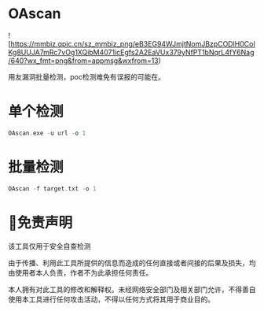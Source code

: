 # OAscan

![https://mmbiz.qpic.cn/sz_mmbiz_png/eB3EG94WJmjtNomJBzpCODlH0CoIKg8UUJA7mRc7vOg1XQibM4071icEgfs2A2EaVUx379yNfPT1bNqrL4fY6Nag/640?wx_fmt=png&from=appmsg&wxfrom=13)

用友漏洞批量检测，poc检测难免有误报的可能在。

# 单个检测
```go
OAscan.exe -u url -o 1
```

# 批量检测
```go
OAscan -f target.txt -o 1
```


# 👮免责声明

该工具仅用于安全自查检测

由于传播、利用此工具所提供的信息而造成的任何直接或者间接的后果及损失，均由使用者本人负责，作者不为此承担任何责任。

本人拥有对此工具的修改和解释权。未经网络安全部门及相关部门允许，不得善自使用本工具进行任何攻击活动，不得以任何方式将其用于商业目的。
